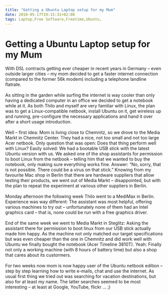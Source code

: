 ```yaml
---
title: "Getting a Ubuntu Laptop setup for my Mum"
date: 2010-05-17T19:15:31+02:00
tags: Laptop,Free Software,Freetime,Ubuntu,
---
```


# Getting a Ubuntu Laptop setup for my Mum


With DSL contracts getting ever cheaper in recent years in Germany – even outside larger cities – my mom decided to get 
a faster internet connection (compared to the former 56k modem) including a telephone landline flatrate.<br><br>As 
sitting in the garden while surfing the internet is way cooler than only having a dedicated computer in an office we 
decided to get a notebook while at it. As both Thilo and myself are very familiar with Linux, the plan was to get a 
Linux-compatible netbook, install Ubuntu on it, get wireless up and running, pre-configure the necessary applications 
and hand it over after a short usage introduction.<br><br>Well – first idea: Mom is living close to Chemnitz, so we 
drove to the Media Markt in Chemnitz Center. They had a nice, not too small and not too large Acer netbook. Only 
question that was open: Does that thing perform well with Linux? Easily solved: We had a bootable USB stick with the 
latest Ubuntu version with us. We asked one of the shop assistants for permission to boot Linux from the netbook – 
telling him that we wanted to buy the notebook, only making sure everything works fine. Answer: “No, sorry, that is not 
possible. There could be a virus on that stick.” Knowing from my favourite Mac shop in Berlin that there are hardware 
suppliers that allow testing their products, we went out of Media Markt – disappointed, but with the plan to repeat the 
experiment at various other suppliers in Berlin.<br><br>Monday afternoon the following week Thilo went to a MediMax in 
Berlin. Experience was way different: The assistant was most helpful, offering various machines to try out – 
unfortunately none of them had an Intel graphics card – that is, none could be run with a free graphics 
driver.<br><br>End of the same week we went to Media Markt in Steglitz: Asking the assistant there for permission to 
boot linux from our USB stick actually made him happy. As the machine not only matched our target specifications but 
was even cheaper than the one in Chemnitz and did work well with Ubuntu we finally bought the notebook (Acer Timeline 
3810T). Yeah: Finally not only a working machine (with 8 hours of battery time) but also a shop that cares about its 
custormers.<br><br>For two weeks now mom is now happy user of the Ubuntu netbook edition – step by step learning how to 
write e-mails, chat and use the internet. As usual first thing we tried out was searching for vacation destinations, 
but also for at least my name. The latter searches seemed to be most interesting – at least at Google, YouTube, flickr 
... ;)<br><br>
